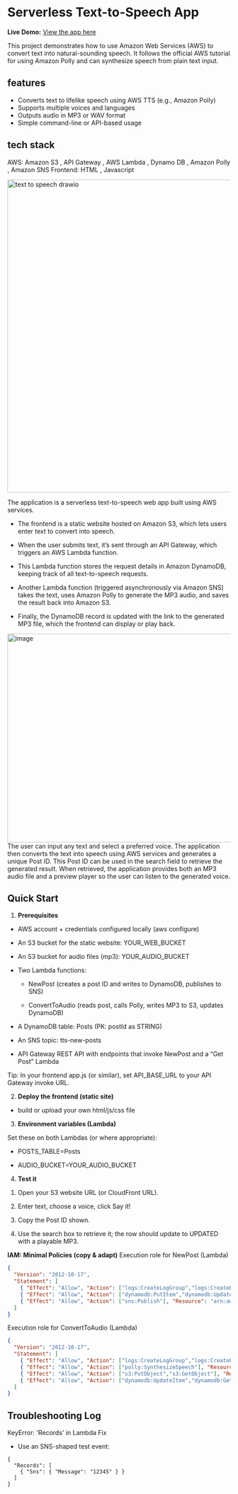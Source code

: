 # Serverless Text-to-Speech App

**Live Demo:** [View the app here]([https://your-s3-bucket-name.s3.amazonaws.com/index.html](http://www-audioposts-154.s3-website.eu-north-1.amazonaws.com))

This project demonstrates how to use Amazon Web Services (AWS) to convert text into natural-sounding speech.
It follows the official AWS tutorial for using Amazon Polly and can synthesize speech from plain text input.

## features
- Converts text to lifelike speech using AWS TTS (e.g., Amazon Polly)
- Supports multiple voices and languages
- Outputs audio in MP3 or WAV format
- Simple command-line or API-based usage

## tech stack
AWS: Amazon S3 , API Gateway , AWS Lambda , Dynamo DB , Amazon Polly , Amazon SNS
Frontend: HTML , Javascript

<img width="1336" height="706" alt="text to speech drawio" src="https://github.com/user-attachments/assets/0578d62e-2ab6-441d-8b27-61ce8a78326c" />

The application is a serverless text-to-speech web app built using AWS services.

- The frontend is a static website hosted on Amazon S3, which lets users enter text to convert into speech.

- When the user submits text, it’s sent through an API Gateway, which triggers an AWS Lambda function.

- This Lambda function stores the request details in Amazon DynamoDB, keeping track of all text-to-speech requests.

- Another Lambda function (triggered asynchronously via Amazon SNS) takes the text, uses Amazon Polly to generate the MP3 audio, and saves the result back into Amazon S3.

- Finally, the DynamoDB record is updated with the link to the generated MP3 file, which the frontend can display or play back.

<img width="1857" height="471" alt="image" src="https://github.com/user-attachments/assets/c2d3bd29-e4c7-4a85-9d81-84663639c1aa" />
The user can input any text and select a preferred voice. The application then converts the text into speech using AWS services and generates a unique Post ID.
This Post ID can be used in the search field to retrieve the generated result.
When retrieved, the application provides both an MP3 audio file and a preview player so the user can listen to the generated voice.


## Quick Start
1) **Prerequisites**

- AWS account + credentials configured locally (aws configure)

- An S3 bucket for the static website: YOUR_WEB_BUCKET

- An S3 bucket for audio files (mp3): YOUR_AUDIO_BUCKET

- Two Lambda functions:

  - NewPost (creates a post ID and writes to DynamoDB, publishes to SNS)

  - ConvertToAudio (reads post, calls Polly, writes MP3 to S3, updates DynamoDB)

- A DynamoDB table: Posts (PK: postId as STRING)

- An SNS topic: tts-new-posts

- API Gateway REST API with endpoints that invoke NewPost and a “Get Post” Lambda

Tip: In your frontend app.js (or similar), set API_BASE_URL to your API Gateway invoke URL.

2) **Deploy the frontend (static site)**
- build or upload your own html/js/css file

3) **Environment variables (Lambda)**

Set these on both Lambdas (or where appropriate):

- POSTS_TABLE=Posts

- AUDIO_BUCKET=YOUR_AUDIO_BUCKET

4) **Test it**

1. Open your S3 website URL (or CloudFront URL).

2. Enter text, choose a voice, click Say it!

3. Copy the Post ID shown.

4. Use the search box to retrieve it; the row should update to UPDATED with a playable MP3.

**IAM: Minimal Policies (copy & adapt)**
Execution role for NewPost (Lambda)
```json
{
  "Version": "2012-10-17",
  "Statement": [
    { "Effect": "Allow", "Action": ["logs:CreateLogGroup","logs:CreateLogStream","logs:PutLogEvents"], "Resource": "arn:aws:logs:*:*:*" },
    { "Effect": "Allow", "Action": ["dynamodb:PutItem","dynamodb:UpdateItem","dynamodb:GetItem"], "Resource": "arn:aws:dynamodb:REGION:ACCOUNT_ID:table/Posts" },
    { "Effect": "Allow", "Action": ["sns:Publish"], "Resource": "arn:aws:sns:REGION:ACCOUNT_ID:tts-new-posts" }
  ]
}
```
Execution role for ConvertToAudio (Lambda)
```json
{
  "Version": "2012-10-17",
  "Statement": [
    { "Effect": "Allow", "Action": ["logs:CreateLogGroup","logs:CreateLogStream","logs:PutLogEvents"], "Resource": "arn:aws:logs:*:*:*" },
    { "Effect": "Allow", "Action": ["polly:SynthesizeSpeech"], "Resource": "*" },
    { "Effect": "Allow", "Action": ["s3:PutObject","s3:GetObject"], "Resource": "arn:aws:s3:::YOUR_AUDIO_BUCKET/*" },
    { "Effect": "Allow", "Action": ["dynamodb:UpdateItem","dynamodb:GetItem"], "Resource": "arn:aws:dynamodb:REGION:ACCOUNT_ID:table/Posts" }
  ]
}
```
## Troubleshooting Log

KeyError: 'Records' in Lambda
Fix

- Use an SNS-shaped test event:
```
{
  "Records": [
    { "Sns": { "Message": "12345" } }
  ]
}
```
